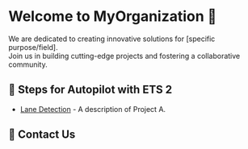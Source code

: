# Welcome to MyOrganization 👋

We are dedicated to creating innovative solutions for [specific purpose/field].  
Join us in building cutting-edge projects and fostering a collaborative community.

## 🚀 Steps for Autopilot with ETS 2
- [Lane Detection](https://github.com/Autop-with-ETS2/Lane_Detection) - A description of Project A.


## 💬 Contact Us
<!-- - 📧 Email: [contact@myorganization.com](mailto:contact@myorganization.com)
- 🌐 Website: [www.myorganization.com](https://www.myorganization.com)
- 🐦 Twitter: [@MyOrganization](https://twitter.com/MyOrganization) -->
